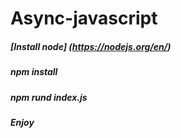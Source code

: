 # Async-javascript

##### [Install node] (https://nodejs.org/en/)
##### npm install
##### npm rund index.js
##### Enjoy

